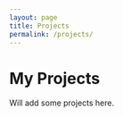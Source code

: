```yaml
---
layout: page
title: Projects
permalink: /projects/
---
```


# My Projects

Will add some projects here.